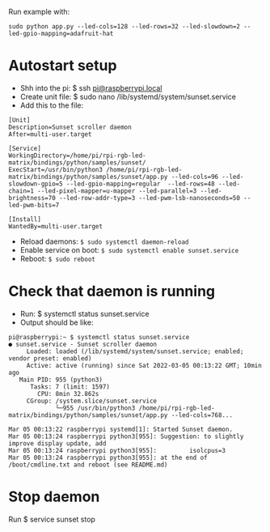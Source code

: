 Run example with:

````
sudo python app.py --led-cols=128 --led-rows=32 --led-slowdown=2 --led-gpio-mapping=adafruit-hat
````

# Autostart setup
- Shh into the pi: $ ssh pi@raspberrypi.local
- Create unit file: $ sudo nano /lib/systemd/system/sunset.service
- Add this to the file:

````
[Unit]
Description=Sunset scroller daemon
After=multi-user.target

[Service]
WorkingDirectory=/home/pi/rpi-rgb-led-matrix/bindings/python/samples/sunset/
ExecStart=/usr/bin/python3 /home/pi/rpi-rgb-led-matrix/bindings/python/samples/sunset/app.py --led-cols=96 --led-slowdown-gpio=5 --led-gpio-mapping=regular  --led-rows=48 --led-chain=1 --led-pixel-mapper=u-mapper --led-parallel=3 --led-brightness=70 --led-row-addr-type=3 --led-pwm-lsb-nanoseconds=50 --led-pwm-bits=7

[Install]
WantedBy=multi-user.target
````

- Reload daemons: `$ sudo systemctl daemon-reload`
- Enable service on boot: `$ sudo systemctl enable sunset.service`
- Reboot: `$ sudo reboot`


# Check that daemon is running

- Run: $ systemctl status sunset.service
- Output should be like:

````
pi@raspberrypi:~ $ systemctl status sunset.service
● sunset.service - Sunset scroller daemon
     Loaded: loaded (/lib/systemd/system/sunset.service; enabled; vendor preset: enabled)
     Active: active (running) since Sat 2022-03-05 00:13:22 GMT; 10min ago
   Main PID: 955 (python3)
      Tasks: 7 (limit: 1597)
        CPU: 8min 32.862s
     CGroup: /system.slice/sunset.service
             └─955 /usr/bin/python3 /home/pi/rpi-rgb-led-matrix/bindings/python/samples/sunset/app.py --led-cols=768...

Mar 05 00:13:22 raspberrypi systemd[1]: Started Sunset daemon.
Mar 05 00:13:24 raspberrypi python3[955]: Suggestion: to slightly improve display update, add
Mar 05 00:13:24 raspberrypi python3[955]:         isolcpus=3
Mar 05 00:13:24 raspberrypi python3[955]: at the end of /boot/cmdline.txt and reboot (see README.md)
````

# Stop daemon
Run $ service sunset stop